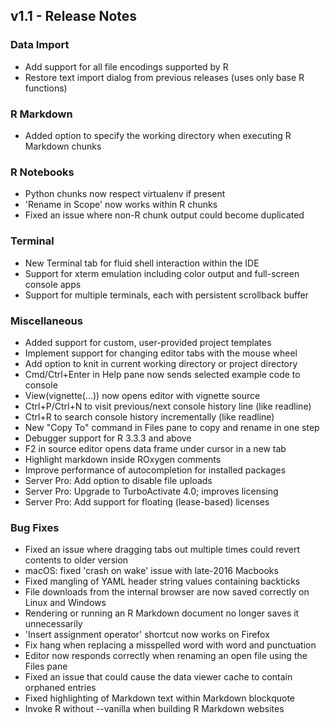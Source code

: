 ## v1.1 - Release Notes

### Data Import

* Add support for all file encodings supported by R
* Restore text import dialog from previous releases (uses only base R functions)

### R Markdown

* Added option to specify the working directory when executing R Markdown chunks

### R Notebooks

* Python chunks now respect virtualenv if present
* 'Rename in Scope' now works within R chunks
* Fixed an issue where non-R chunk output could become duplicated

### Terminal

* New Terminal tab for fluid shell interaction within the IDE
* Support for xterm emulation including color output and full-screen console apps
* Support for multiple terminals, each with persistent scrollback buffer

### Miscellaneous

* Added support for custom, user-provided project templates
* Implement support for changing editor tabs with the mouse wheel
* Add option to knit in current working directory or project directory
* Cmd/Ctrl+Enter in Help pane now sends selected example code to console
* View(vignette(...)) now opens editor with vignette source
* Ctrl+P/Ctrl+N to visit previous/next console history line (like readline)
* Ctrl+R to search console history incrementally (like readline)
* New "Copy To" command in Files pane to copy and rename in one step
* Debugger support for R 3.3.3 and above
* F2 in source editor opens data frame under cursor in a new tab
* Highlight markdown inside ROxygen comments
* Improve performance of autocompletion for installed packages
* Server Pro: Add option to disable file uploads
* Server Pro: Upgrade to TurboActivate 4.0; improves licensing
* Server Pro: Add support for floating (lease-based) licenses

### Bug Fixes

* Fixed an issue where dragging tabs out multiple times could revert contents to older version
* macOS: fixed 'crash on wake' issue with late-2016 Macbooks
* Fixed mangling of YAML header string values containing backticks 
* File downloads from the internal browser are now saved correctly on Linux and Windows
* Rendering or running an R Markdown document no longer saves it unnecessarily
* 'Insert assignment operator' shortcut now works on Firefox
* Fix hang when replacing a misspelled word with word and punctuation
* Editor now responds correctly when renaming an open file using the Files pane
* Fixed an issue that could cause the data viewer cache to contain orphaned entries
* Fixed highlighting of Markdown text within Markdown blockquote
* Invoke R without --vanilla when building R Markdown websites

